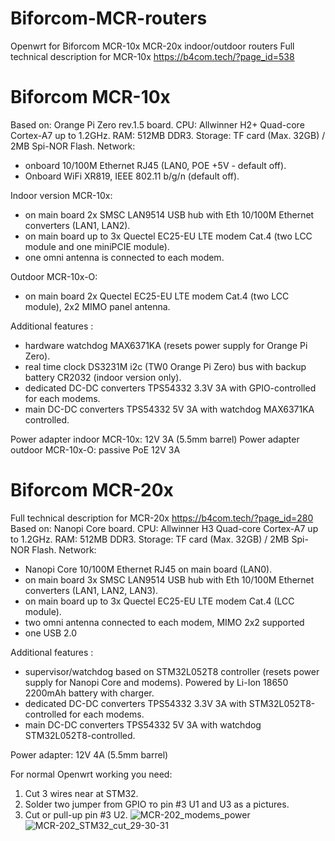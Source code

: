 # Biforcom-MCR-routers
Openwrt for Biforcom MCR-10x MCR-20x indoor/outdoor routers
Full technical description for MCR-10x https://b4com.tech/?page_id=538

# Biforcom MCR-10x
Based on: Orange Pi Zero rev.1.5 board.
CPU: Allwinner H2+ Quad-core Cortex-A7 up to 1.2GHz.
RAM: 512MB DDR3.
Storage: TF card (Max. 32GB) / 2MB Spi-NOR Flash.
Network:
- onboard 10/100M Ethernet RJ45 (LAN0, POE +5V - default off).
- Onboard WiFi 	XR819, IEEE 802.11 b/g/n (default off).

Indoor version MCR-10x:
- on main board 2x SMSC LAN9514 USB hub with Eth 10/100M Ethernet converters (LAN1, LAN2).
- on main board up to 3x Quectel EC25-EU LTE modem Cat.4 (two LCC module and one miniPCIE module).
- one omni antenna is connected to each modem.

Outdoor MCR-10x-O:
- on main board 2x Quectel EC25-EU LTE modem Cat.4 (two LCC module), 2x2 MIMO panel antenna.

Additional features :
- hardware watchdog MAX6371KA (resets power supply for Orange Pi Zero).
- real time clock DS3231M i2c (TW0 Orange Pi Zero) bus with backup battery CR2032 (indoor version only).
- dedicated DC-DC converters TPS54332 3.3V 3A with GPIO-controlled for each modems.
- main DC-DC converters TPS54332 5V 3A with watchdog MAX6371KA controlled.

Power adapter indoor MCR-10x: 12V 3A (5.5mm barrel)
Power adapter outdoor MCR-10x-O: passive PoE 12V 3A

# Biforcom MCR-20x
Full technical description for MCR-20x https://b4com.tech/?page_id=280
Based on: Nanopi Core board.
CPU: Allwinner H3 Quad-core Cortex-A7 up to 1.2GHz.
RAM: 512MB DDR3.
Storage: TF card (Max. 32GB) / 2MB Spi-NOR Flash.
Network:
- Nanopi Core 10/100M Ethernet RJ45 on main board (LAN0).
- on main board 3x SMSC LAN9514 USB hub with Eth 10/100M Ethernet converters (LAN1, LAN2, LAN3).
- on main board up to 3x Quectel EC25-EU LTE modem Cat.4 (LCC module).
- two omni antenna connected to each modem, MIMO 2x2 supported
- one USB 2.0

Additional features :
- supervisor/watchdog based on STM32L052T8 controller (resets power supply for Nanopi Core and modems). Powered by Li-Ion 18650 2200mAh battery with charger.
- dedicated DC-DC converters TPS54332 3.3V 3A with STM32L052T8-controlled for each modems.
- main DC-DC converters TPS54332 5V 3A with watchdog STM32L052T8-controlled.

Power adapter: 12V 4A (5.5mm barrel)

For normal Openwrt working you need:
1. Cut 3 wires near at STM32.
2. Solder two jumper from GPIO то pin #3 U1 and U3 as a pictures.
3. Cut or pull-up pin #3 U2.
![MCR-202_modems_power](https://user-images.githubusercontent.com/65107625/186838779-f7e22d2c-ca9a-4793-9a03-1703812c7c2b.jpg)
![MCR-202_STM32_cut_29-30-31](https://user-images.githubusercontent.com/65107625/186838787-e2084d41-d34a-4a55-9a14-95e1219d3175.jpg)

